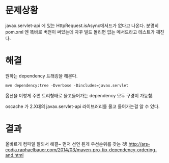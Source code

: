 # 문제상황
javax.servlet-api 에 있는 HttpRequest.isAsync메서드가 없다고 나온다.
분명히 pom.xml 엔 똑바로 버전이 써있는데 자꾸 빌드 돌리면 없는 메서드라고 테스트가 깨진다.

# 해결
원하는 dependency 트래킹을 해본다.
```
mvn dependency:tree -Dverbose -Dincludes=javax.servlet
```
옵션을 이렇게 주면 트리형태로 물고들어가는 dependency 모두 구경이 가능함.

oscache 가 2.X대의 javax.servlet-api 라이브러리를 물고 들어가는걸 알 수 있다.

# 결과
올바르게 컴파일 잘되서 해결~
먼저 선언 된게 우선순위를 갖는 것!
http://ars-codia.raphaelbauer.com/2014/03/maven-pro-tip-dependency-ordering-and.html